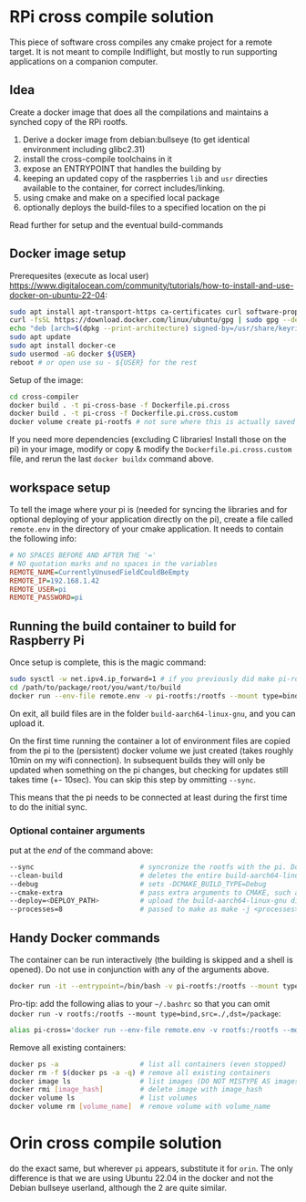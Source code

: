 # RPi cross compile solution

This piece of software cross compiles any cmake project for a remote target. 
It is not meant to compile Indiflight, but mostly to run supporting applications on a companion computer.

## Idea

Create a docker image that does all the compilations and maintains a synched copy of the RPi rootfs.

1. Derive a docker image from debian:bullseye (to get identical environment including glibc2.31)
2. install the cross-compile toolchains in it
3. expose an ENTRYPOINT that handles the building by
  1. keeping an updated copy of the raspberries `lib` and `usr` directies available to the container, for correct includes/linking.
  2. using cmake and make on a specified local package
  3. optionally deploys the build-files to a specified location on the pi

Read further for setup and the eventual build-commands

## Docker image setup

Prerequesites (execute as local user) https://www.digitalocean.com/community/tutorials/how-to-install-and-use-docker-on-ubuntu-22-04:
```bash
sudo apt install apt-transport-https ca-certificates curl software-properties-common
curl -fsSL https://download.docker.com/linux/ubuntu/gpg | sudo gpg --dearmor -o /usr/share/keyrings/docker-archive-keyring.gpg
echo "deb [arch=$(dpkg --print-architecture) signed-by=/usr/share/keyrings/docker-archive-keyring.gpg] https://download.docker.com/linux/ubuntu $(lsb_release -cs) stable" | sudo tee /etc/apt/sources.list.d/docker.list > /dev/null
sudo apt update
sudo apt install docker-ce
sudo usermod -aG docker ${USER}
reboot # or open use su - ${USER} for the rest
```
<!--
Install a plugin to connect to the pi easier:
```bash
docker plugin install vieux/sshfs
```
-->

Setup of the image:
```bash
cd cross-compiler
docker build . -t pi-cross-base -f Dockerfile.pi.cross
docker build . -t pi-cross -f Dockerfile.pi.cross.custom
docker volume create pi-rootfs # not sure where this is actually saved on disk... but somewhere
```

If you need more dependencies (excluding C libraries! Install those on the pi) in your image, modify or copy & modify the `Dockerfile.pi.cross.custom` file, and rerun the last `docker buildx` command above.


## workspace setup

To tell the image where your pi is (needed for syncing the libraries and for
optional deploying of your application directly on the pi), create a file 
called `remote.env` in the directory of your cmake application.
It needs to contain the following info:
```ini
# NO SPACES BEFORE AND AFTER THE '='
# NO quotation marks and no spaces in the variables
REMOTE_NAME=CurrentlyUnusedFieldCouldBeEmpty
REMOTE_IP=192.168.1.42
REMOTE_USER=pi
REMOTE_PASSWORD=pi
```

## Running the build container to build for Raspberry Pi

Once setup is complete, this is the magic command:
```bash
sudo sysctl -w net.ipv4.ip_forward=1 # if you previously did make pi-routing-up or make pi-connect, this can be skipped
cd /path/to/package/root/you/want/to/build
docker run --env-file remote.env -v pi-rootfs:/rootfs --mount type=bind,src=./,dst=/package pi-cross --sync
```

On exit, all build files are in the folder `build-aarch64-linux-gnu`, and you can upload it.

On the first time running the container a lot of environment files are copied from the pi to the (persistent) docker volume we just created (takes roughly 10min on my wifi connection).
In subsequent builds they will only be updated when something on the pi changes, but checking for updates still takes time (+- 10sec). You can skip this step by ommitting `--sync`.

This means that the pi needs to be connected at least during the first time to do the initial sync.


### Optional container arguments 

put at the _end_ of the command above:
```bash
--sync                          # syncronize the rootfs with the pi. Do this on first command, or if libraries/includes changed in the /lib or /usr dir of the pi. Omitting is much faster, of course.
--clean-build                   # deletes the entire build-aarch64-linux-gnu folder from the local tree before compilation
--debug                         # sets -DCMAKE_BUILD_TYPE=Debug
--cmake-extra                   # pass extra arguments to CMAKE, such as -DOPTION=ON
--deploy=<DEPLOY_PATH>          # upload the build-aarch64-linux-gnu directory to the pi using rsync after building. Requires project() to be set in CMakeLists.txt and it will be uploaded to <DEPLAY_PATH>/<CMAKE_PROJECT_NAME>/build-aarch64-linux-gnu
--processes=8                   # passed to make as make -j <processes>. Default is 8.
```


## Handy Docker commands

The container can be run interactively (the building is skipped and a shell is opened). Do not use in conjunction with any of the arguments above.
```bash
docker run -it --entrypoint=/bin/bash -v pi-rootfs:/rootfs --mount type=bind,src=./,dst=/package pi-cross
```

Pro-tip: add the following alias to your `~/.bashrc` so that you can omit `docker run -v rootfs:/rootfs --mount type=bind,src=./,dst=/package`:
```bash
alias pi-cross='docker run --env-file remote.env -v rootfs:/rootfs --mount type=bind,src=./,dst=/package pi-cross --processes=30'
```

Remove all existing containers:
```bash
docker ps -a                    # list all containers (even stopped)
docker rm -f $(docker ps -a -q) # remove all existing containers
docker image ls                 # list images (DO NOT MISTYPE AS images)
docker rmi [image_hash]         # delete image with image_hash
docker volume ls                # list volumes
docker volume rm [volume_name]  # remove volume with volume_name
```


# Orin cross compile solution

do the exact same, but wherever `pi` appears, substitute it for `orin`. The
only difference is that we are using Ubuntu 22.04 in the docker and not the 
Debian bullseye userland, although the 2 are quite similar.